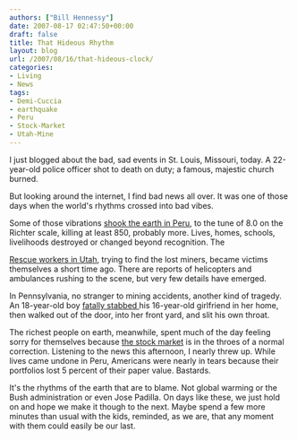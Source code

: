 ```yaml
---
authors: ["Bill Hennessy"]
date: 2007-08-17 02:47:50+00:00
draft: false
title: That Hideous Rhythm
layout: blog
url: /2007/08/16/that-hideous-clock/
categories:
- Living
- News
tags:
- Demi-Cuccia
- earthquake
- Peru
- Stock-Market
- Utah-Mine
---
```


I just blogged about the bad, sad events in St. Louis, Missouri, today.  A 22-year-old police officer shot to death on duty; a famous, majestic church burned.

But looking around the internet, I find bad news all over.  It was one of those days when the world's rhythms crossed into bad vibes.

Some of those vibrations [shook the earth in Peru](https://www.foxnews.com/story/0,2933,293420,00.html), to the tune of 8.0 on the Richter scale, killing at least 850, probably more.  Lives, homes, schools, livelihoods destroyed or changed beyond recognition.  The

[Rescue workers in Utah](https://www.foxnews.com/story/0,2933,293530,00.html), trying to find the lost miners, became victims themselves a short time ago.  There are reports of helicopters and ambulances rushing to the scene, but very few details have emerged.

In Pennsylvania, no stranger to mining accidents, another kind of tragedy.  An 18-year-old boy [fatally stabbed ](https://www.foxnews.com/story/0,2933,293525,00.html)his 16-year-old girlfriend in her home, then walked out of the door, into her front yard, and slit his own throat.

The richest people on earth, meanwhile, spent much of the day feeling sorry for themselves because [the stock market](https://www.foxnews.com/story/0,2933,293428,00.html) is in the throes of a normal correction.  Listening to the news this afternoon, I nearly threw up.   While lives came undone in Peru, Americans were nearly in tears because their portfolios lost 5 percent of their paper value.  Bastards.

It's the rhythms of the earth that are to blame.  Not global warming or the Bush administration or even Jose Padilla.  On days like these, we just hold on and hope we make it though to the next.  Maybe spend a few more minutes than usual with the kids, reminded, as we are, that any moment with them could easily be our last.

